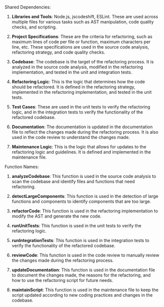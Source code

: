 Shared Dependencies:

1. **Libraries and Tools**: Node.js, jscodeshift, ESLint. These are used across multiple files for various tasks such as AST manipulation, code quality checks, and scripting.

2. **Project Specifications**: These are the criteria for refactoring, such as maximum lines of code per file or function, maximum characters per line, etc. These specifications are used in the source code analysis, refactoring strategy, and code quality checks.

3. **Codebase**: The codebase is the target of the refactoring process. It is analyzed in the source code analysis, modified in the refactoring implementation, and tested in the unit and integration tests.

4. **Refactoring Logic**: This is the logic that determines how the code should be refactored. It is defined in the refactoring strategy, implemented in the refactoring implementation, and tested in the unit tests.

5. **Test Cases**: These are used in the unit tests to verify the refactoring logic, and in the integration tests to verify the functionality of the refactored codebase.

6. **Documentation**: The documentation is updated in the documentation file to reflect the changes made during the refactoring process. It is also used in the code review to understand the changes made.

7. **Maintenance Logic**: This is the logic that allows for updates to the refactoring logic and guidelines. It is defined and implemented in the maintenance file.

Function Names:

1. **analyzeCodebase**: This function is used in the source code analysis to scan the codebase and identify files and functions that need refactoring.

2. **detectLargeComponents**: This function is used in the detection of large functions and components to identify components that are too large.

3. **refactorCode**: This function is used in the refactoring implementation to modify the AST and generate the new code.

4. **runUnitTests**: This function is used in the unit tests to verify the refactoring logic.

5. **runIntegrationTests**: This function is used in the integration tests to verify the functionality of the refactored codebase.

6. **reviewCode**: This function is used in the code review to manually review the changes made during the refactoring process.

7. **updateDocumentation**: This function is used in the documentation file to document the changes made, the reasons for the refactoring, and how to use the refactoring script for future needs.

8. **maintainScript**: This function is used in the maintenance file to keep the script updated according to new coding practices and changes in the codebase.